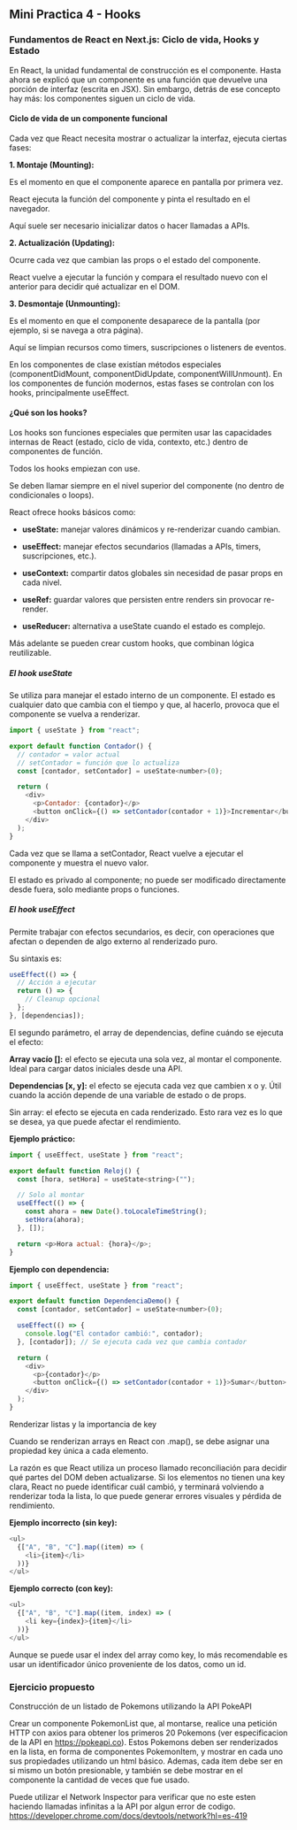 ## Mini Practica 4 - Hooks

### Fundamentos de React en Next.js: Ciclo de vida, Hooks y Estado

En React, la unidad fundamental de construcción es el componente. Hasta ahora se explicó que un componente es una función que devuelve una porción de interfaz (escrita en JSX). Sin embargo, detrás de ese concepto hay más: los componentes siguen un ciclo de vida.

#### Ciclo de vida de un componente funcional

Cada vez que React necesita mostrar o actualizar la interfaz, ejecuta ciertas fases:


**1. Montaje (Mounting):**

Es el momento en que el componente aparece en pantalla por primera vez.

React ejecuta la función del componente y pinta el resultado en el navegador.

Aquí suele ser necesario inicializar datos o hacer llamadas a APIs.

**2. Actualización (Updating):**

Ocurre cada vez que cambian las props o el estado del componente.

React vuelve a ejecutar la función y compara el resultado nuevo con el anterior para decidir qué actualizar en el DOM.

**3. Desmontaje (Unmounting):**

Es el momento en que el componente desaparece de la pantalla (por ejemplo, si se navega a otra página).

Aquí se limpian recursos como timers, suscripciones o listeners de eventos.


En los componentes de clase existían métodos especiales (componentDidMount, componentDidUpdate, componentWillUnmount).
En los componentes de función modernos, estas fases se controlan con los hooks, principalmente useEffect.


#### ¿Qué son los hooks?

Los hooks son funciones especiales que permiten usar las capacidades internas de React (estado, ciclo de vida, contexto, etc.) dentro de componentes de función.

Todos los hooks empiezan con use.

Se deben llamar siempre en el nivel superior del componente (no dentro de condicionales o loops).

React ofrece hooks básicos como:

* **useState:** manejar valores dinámicos y re-renderizar cuando cambian.

* **useEffect:** manejar efectos secundarios (llamadas a APIs, timers, suscripciones, etc.).

* **useContext:** compartir datos globales sin necesidad de pasar props en cada nivel.

* **useRef:** guardar valores que persisten entre renders sin provocar re-render.

* **useReducer:** alternativa a useState cuando el estado es complejo.

Más adelante se pueden crear custom hooks, que combinan lógica reutilizable.


##### El hook useState

Se utiliza para manejar el estado interno de un componente. El estado es cualquier dato que cambia con el tiempo y que, al hacerlo, provoca que el componente se vuelva a renderizar.

``` javascript
import { useState } from "react";

export default function Contador() {
  // contador = valor actual
  // setContador = función que lo actualiza
  const [contador, setContador] = useState<number>(0);

  return (
    <div>
      <p>Contador: {contador}</p>
      <button onClick={() => setContador(contador + 1)}>Incrementar</button>
    </div>
  );
}
```
Cada vez que se llama a setContador, React vuelve a ejecutar el componente y muestra el nuevo valor.

El estado es privado al componente; no puede ser modificado directamente desde fuera, solo mediante props o funciones.


##### El hook useEffect

Permite trabajar con efectos secundarios, es decir, con operaciones que afectan o dependen de algo externo al renderizado puro.

Su sintaxis es:

``` javascript
useEffect(() => {
  // Acción a ejecutar
  return () => {
    // Cleanup opcional
  };
}, [dependencias]);
```
El segundo parámetro, el array de dependencias, define cuándo se ejecuta el efecto:

**Array vacío []:** el efecto se ejecuta una sola vez, al montar el componente. Ideal para cargar datos iniciales desde una API.

**Dependencias [x, y]:** el efecto se ejecuta cada vez que cambien x o y. Útil cuando la acción depende de una variable de estado o de props.

Sin array: el efecto se ejecuta en cada renderizado. Esto rara vez es lo que se desea, ya que puede afectar el rendimiento.

**Ejemplo práctico:**
``` javascript
import { useEffect, useState } from "react";

export default function Reloj() {
  const [hora, setHora] = useState<string>("");

  // Solo al montar
  useEffect(() => {
    const ahora = new Date().toLocaleTimeString();
    setHora(ahora);
  }, []);

  return <p>Hora actual: {hora}</p>;
}
```

**Ejemplo con dependencia:**
``` javascript
import { useEffect, useState } from "react";

export default function DependenciaDemo() {
  const [contador, setContador] = useState<number>(0);

  useEffect(() => {
    console.log("El contador cambió:", contador);
  }, [contador]); // Se ejecuta cada vez que cambia contador

  return (
    <div>
      <p>{contador}</p>
      <button onClick={() => setContador(contador + 1)}>Sumar</button>
    </div>
  );
}
```

Renderizar listas y la importancia de key

Cuando se renderizan arrays en React con .map(), se debe asignar una propiedad key única a cada elemento.

La razón es que React utiliza un proceso llamado reconciliación para decidir qué partes del DOM deben actualizarse. Si los elementos no tienen una key clara, React no puede identificar cuál cambió, y terminará volviendo a renderizar toda la lista, lo que puede generar errores visuales y pérdida de rendimiento.

**Ejemplo incorrecto (sin key):**
``` javascript
<ul>
  {["A", "B", "C"].map((item) => (
    <li>{item}</li>
  ))}
</ul>
```

**Ejemplo correcto (con key):**
``` javascript
<ul>
  {["A", "B", "C"].map((item, index) => (
    <li key={index}>{item}</li>
  ))}
</ul>
```
Aunque se puede usar el index del array como key, lo más recomendable es usar un identificador único proveniente de los datos, como un id.


### Ejercicio propuesto

Construcción de un listado de Pokemons utilizando la API PokeAPI

Crear un componente PokemonList que, al montarse, realice una petición HTTP con axios para obtener los primeros 20 Pokemons (ver especificacion de la API en https://pokeapi.co). Estos Pokemons deben ser renderizados en la lista, en forma de componentes PokemonItem, y mostrar en cada uno sus propiedades utilizando un html básico. Ademas, cada item debe ser en si mismo un botón presionable, y también se debe mostrar en el componente la cantidad de veces que fue usado.

Puede utilizar el Network Inspector para verificar que no este esten haciendo llamadas infinitas a la API por algun error de codigo.
https://developer.chrome.com/docs/devtools/network?hl=es-419